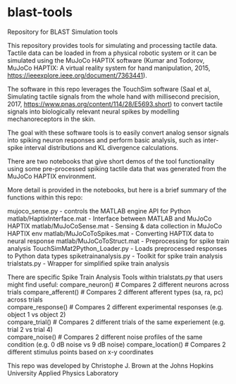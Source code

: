 # blast-tools
Repository for BLAST Simulation tools

This repository provides tools for simulating and processing tactile data. Tactile data can be loaded in from a physical robotic system or it can be simulated using the MuJoCo HAPTIX software (Kumar and Todorov, MuJoCo HAPTIX: A virtual reality system for hand manipulation, 2015, https://ieeexplore.ieee.org/document/7363441). 

The software in this repo leverages the TouchSim software (Saal et al, Simulating tactile signals from the whole hand with millisecond precision, 2017, https://www.pnas.org/content/114/28/E5693.short) to convert tactile signals into biologically relevant neural spikes by modelling mechanoreceptors in the skin.

The goal with these software tools is to easily convert analog sensor signals into spiking neuron responses and perform basic analysis, such as inter-spike interval distributions and KL divergence calculations.

There are two notebooks that give short demos of the tool functionality using some pre-processed spiking tactile data that was generated from the MuJoCo HAPTIX environment.

More detail is provided in the notebooks, but here is a brief summary of the functions within this repo:

mujoco_sense.py - controls the MATLAB engine API for Python
matlab/HaptixInterface.mat - Interface between MATLAB and MuJoCo HAPTIX
matlab/MuJoCoSense.mat - Sensing & data collection in MuJoCo HAPTIX env
matlab/MuJoCoToSpikes.mat - Converting HAPTIX data to neural response
matlab/MuJoCoToStruct.mat - Preprocessing for spike train analysis
TouchSimMat2Python_Loader.py - Loads preprocessed responses to Python data types
spiketrainanalysis.py - Toolkit for spike train analysis
trialstats.py - Wrapper for simplified spike train analysis

There are specific Spike Train Analysis Tools within trialstats.py that users might find useful:
compare_neuron()   # Compares 2 different neurons across trials 
compare_afferent() # Compares 2 different afferent types (sa, ra, pc) across trials  
compare_response() # Compares 2 different experimental responses (e.g. object 1 vs object 2)  
compare_trial()    # Compares 2 different trials of the same experiement (e.g. trial 2 vs trial 4)  
compare_noise()    # Compares 2 different noise profiles of the same condition (e.g. 0 dB noise vs 9 dB noise) 
compare_location() # Compares 2 different stimulus points based on x-y coordinates


This repo was developed by Christophe J. Brown at the Johns Hopkins University Applied Physics Laboratory
 
